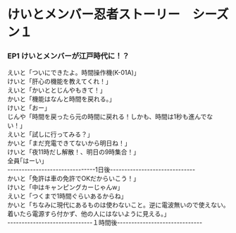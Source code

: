 # けいとメンバー忍者ストーリー　シーズン１
### EP1 けいとメンバーが江戸時代に！？
えいと「ついにできたよ。時間操作機(K-01A)」<br>
けいと「肝心の機能を教えてくれ！」<br>
えいと「かいととじんやもきて！」<br>
かいと「機能はなんと時間を戻れる。」<br>
けいと「おー」<br>
じんや「時間を戻ったら元の時間に戻れる！しかも、時間は1秒も進んでない！」<br>
えいと「試しに行ってみる？」<br>
かいと「まだ充電できてないから明日ね！」<br>
けいと「夜11時だし解散！、明日の9時集合！」<br>
全員｢はーい｣<br>
-------------------------------1日後------------------------------<br>
かいと「免許は車の免許でOKだからいこう！」<br>
けいと「中はキャンピングカーじゃんw」<br>
えいと「つくまで1時間ぐらいあるからね」<br>
かいと「ちなみに現代にあるものは使わないこと。逆に電波無いので使えない。着いたら電源すら付かず、他の人にはないように見える。」<br>
------------------------------１時間後------------------------------<br>
